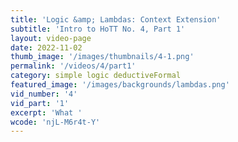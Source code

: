 ```yaml
---
title: 'Logic &amp; Lambdas: Context Extension'
subtitle: 'Intro to HoTT No. 4, Part 1'
layout: video-page
date: 2022-11-02
thumb_image: '/images/thumbnails/4-1.png'
permalink: '/videos/4/part1'
category: simple logic deductiveFormal
featured_image: '/images/backgrounds/lambdas.png'
vid_number: '4'
vid_part: '1'
excerpt: 'What '
wcode: 'njL-M6r4t-Y'
---
```


